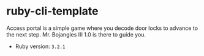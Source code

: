 # ruby-cli-template

Access portal is a simple game where you decode door locks to advance to the next step. Mr. Bojangles III 1.0 is there to guide you.

- Ruby version: `3.2.1`
